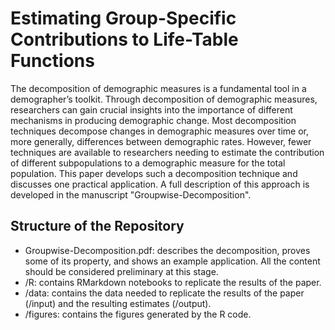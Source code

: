 # Estimating Group-Specific Contributions to Life-Table Functions

The decomposition of demographic measures is a fundamental tool in a demographer’s toolkit. Through decomposition of demographic measures, researchers can gain crucial insights into the importance of different mechanisms in producing demographic change. Most decomposition techniques decompose changes in demographic measures over time or, more generally, differences between demographic rates. However, fewer techniques are available to researchers needing to estimate the contribution of different subpopulations to a demographic measure for the total population. This paper develops such a decomposition technique and discusses one practical application. A full description of this approach is developed in the manuscript "Groupwise-Decomposition".

## Structure of the Repository

- Groupwise-Decomposition.pdf: describes the decomposition, proves some of its property, and shows an example application. All the content should be considered preliminary at this stage.
- /R: contains RMarkdown notebooks to replicate the results of the paper.
- /data: contains the data needed to replicate the results of the paper (/input) and the resulting estimates (/output).
- /figures: contains the figures generated by the R code.
